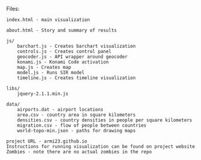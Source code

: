 Files:

	index.html - main visualization

	about.html - Story and summary of results

	js/
		barchart.js - Creates barchart visualization
		controls.js - Creates control panel
		geocoder.js - API wrapper around geocoder
		konami.js - Konami Code activation
		map.js - Creates map
		model.js - Runs SIR model
		timeline.js - Creates timeline visualization

 	libs/
 		jquery-2.1.1.min.js

 	data/
 		airports.dat - airport locations
 		area.csv - country area in square kilometers
 		densities.csv - country densities in people per square kilometers
 		migration.csv - flow of people between countries
 		world-topo-min.json - paths for drawing maps

	project URL - armi23.github.io
	Instructions for running visualization can be found on project website
	Zombies - note there are no actual zombies in the repo